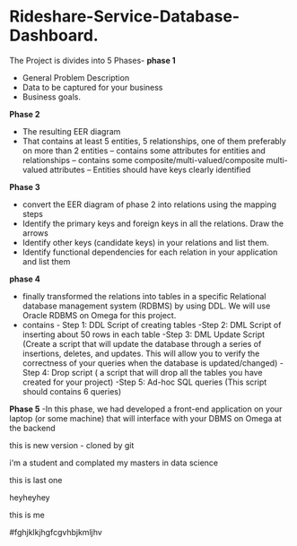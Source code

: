 # Rideshare-Service-Database-Dashboard.
The Project is divides into 5 Phases-
**phase 1**
- General Problem Description
- Data to be captured for your business
- Business goals.

**Phase 2**
- The resulting EER diagram
- That contains at least 5 entities, 5 relationships, one of them preferably on more than 2 entities 
– contains some attributes for entities and relationships
– contains some composite/multi-valued/composite multi-valued attributes
– Entities should have keys clearly identified

**Phase 3**

- convert the EER diagram of phase 2 into relations using the mapping steps
- Identify the primary keys and foreign keys in all the relations. Draw the arrows
- Identify other keys (candidate keys) in your relations and list them.
- Identify functional dependencies for each relation in your application and list them


**phase 4**

- finally transformed the relations into tables in a specific Relational database 
management system (RDBMS) by using DDL. We will use Oracle RDBMS on Omega for this 
project.
- contains - Step 1: DDL Script of creating tables
-Step 2: DML Script of inserting about 50 rows in each table
-Step 3: DML Update Script (Create a script that will update the database through a series of insertions, deletes, and updates. 
This will allow you to verify the correctness of your queries when the database is 
updated/changed)
-Step 4: Drop script ( a script that will drop all the tables you have created for your project)
-Step 5: Ad-hoc SQL queries (This script should 
contains 6 queries)


**Phase 5**
-In this phase, we had developed a front-end application on your laptop (or some machine) that 
will interface with your DBMS on Omega at the backend




this is new version - cloned by git



i'm a student and complated my masters in data science


this is last one



heyheyhey


this is me



#fghjklkjhgfcgvhbjkmljhv